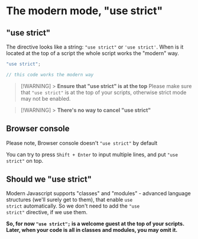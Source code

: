# **The modern mode, "use strict"**

## **"use strict"**

The directive looks like a string: <code>"use strict"</code> or <code>'use strict'</code>. When is it located at the top of a script the whole script works the "modern" way.

```javascript
"use strict";

// this code works the modern way
```

> [!WARNING] > **Ensure that "use strict" is at the top**
> Please make sure that <code>"use strict"</code> is at the top of your scripts, otherwise strict mode may not be enabled.

> [!WARNING] > **There's no way to cancel "use strict"**

## **Browser console**

Please note, Browser console doesn't <code>"use strict"</code> by default

You can try to press <code>Shift + Enter</code> to input multiple lines, and put <code>"use strict"</code> on top.

## **Should we "use strict"**

Modern Javascript supports "classes" and "modules" - advanced language structures (we'll surely get to them), that enable <code>use strict</code> automatically. So we don't need to add the <code>"use strict"</code> directive, if we use them.

**So, for now <code>"use strict";</code> is a welcome guest at the top of your scripts. Later, when your code is all in classes and modules, you may omit it.**
